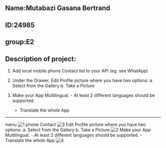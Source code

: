 Name:Mutabazi Gasana Bertrand
-----------------------------------------------
ID:24985
-------------------------------------------------------------------------------------
group:E2
--------------------------------------------------------------------------------------
Description of project:
-------------------------------
	

1. Add local mobile phone Contact list to your API (eg. see WhatApp)
2. Under the Drawer, Edit Profile picture where you have two options:
  a. Select from the Gallery
  b. Take a Picture

3. Make your App Multilingual.      - At least 2 different languages should be supported.
      - Translate the whole App
---------------------------------------------------------------------------------------------------------------------
menu
![1](https://github.com/valensniyonkuru/Assignment-4/assets/122721666/abcdcbec-61a7-4dae-a61a-6cdd3b0f336c)
phone Contact
![3](https://github.com/valensniyonkuru/Assignment-4/assets/122721666/8cbd8ead-32b6-45cf-bf0e-1fdbc32eeb45)
 Edit Profile picture where you have two options:
  a. Select from the Gallery
  b. Take a Picture
![2](https://github.com/valensniyonkuru/Assignment-4/assets/122721666/fbd78509-c2c8-40b9-ba3b-500c6dd5a048)
Make your App Multilingual.      - At least 2 different languages should be supported.
      - Translate the whole App
![4](https://github.com/valensniyonkuru/Assignment-4/assets/122721666/44300967-9faa-4b1a-ac38-2b047b92275b)
